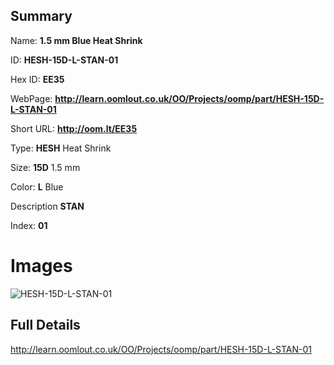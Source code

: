

## Summary
 
Name: __1.5 mm Blue Heat Shrink__

ID: __HESH-15D-L-STAN-01__

Hex ID: __EE35__

WebPage: __http://learn.oomlout.co.uk/OO/Projects/oomp/part/HESH-15D-L-STAN-01__

Short URL: __http://oom.lt/EE35__


Type: __HESH__ Heat Shrink 

Size: __15D__ 1.5 mm 

Color: __L__ Blue 

Description __STAN__  

Index: __01__


 # Images
![HESH-15D-L-STAN-01](http://oomlout.com/oomp-gen/parts/HESH-15D-L-STAN-01/HESH-15D-L-STAN-01_420.jpg)



 ## Full Details

 http://learn.oomlout.co.uk/OO/Projects/oomp/part/HESH-15D-L-STAN-01















